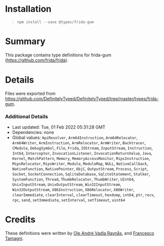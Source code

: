 # Installation
> `npm install --save @types/frida-gum`

# Summary
This package contains type definitions for frida-gum (https://github.com/frida/frida).

# Details
Files were exported from https://github.com/DefinitelyTyped/DefinitelyTyped/tree/master/types/frida-gum.

### Additional Details
 * Last updated: Tue, 01 Feb 2022 05:31:28 GMT
 * Dependencies: none
 * Global values: `ApiResolver`, `Arm64Instruction`, `Arm64Relocator`, `Arm64Writer`, `ArmInstruction`, `ArmRelocator`, `ArmWriter`, `Backtracer`, `CModule`, `DebugSymbol`, `File`, `Frida`, `IOStream`, `InputStream`, `Instruction`, `Int64`, `Interceptor`, `InvocationListener`, `InvocationReturnValue`, `Java`, `Kernel`, `MatchPattern`, `Memory`, `MemoryAccessMonitor`, `MipsInstruction`, `MipsRelocator`, `MipsWriter`, `Module`, `ModuleMap`, `NULL`, `NativeCallback`, `NativeFunction`, `NativePointer`, `ObjC`, `OutputStream`, `Process`, `Script`, `Socket`, `SocketConnection`, `SqliteDatabase`, `SqliteStatement`, `Stalker`, `SystemFunction`, `Thread`, `ThumbRelocator`, `ThumbWriter`, `UInt64`, `UnixInputStream`, `UnixOutputStream`, `Win32InputStream`, `Win32OutputStream`, `X86Instruction`, `X86Relocator`, `X86Writer`, `clearImmediate`, `clearInterval`, `clearTimeout`, `hexdump`, `int64`, `ptr`, `recv`, `rpc`, `send`, `setImmediate`, `setInterval`, `setTimeout`, `uint64`

# Credits
These definitions were written by [Ole André Vadla Ravnås](https://github.com/oleavr), and [Francesco Tamagni](https://github.com/mrmacete).
